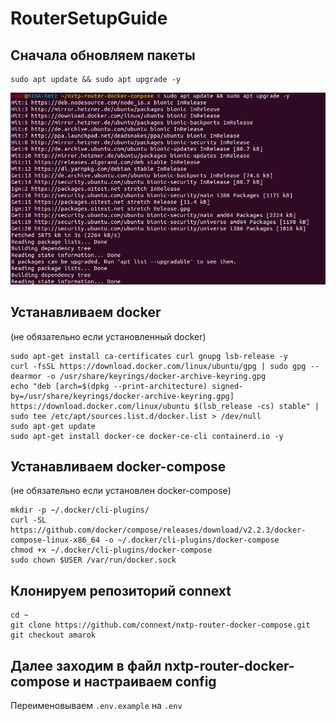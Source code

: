 # RouterSetupGuide

## Cначала обновляем пакеты
```
sudo apt update && sudo apt upgrade -y
```
![Image text](https://github.com/cybernekit/RouterSetupGuide/blob/main/img/Screenshot%20from%202022-05-17%2016-49-11.png)
## Устанавливаем docker
(не обязательно если установленный docker)
```
sudo apt-get install ca-certificates curl gnupg lsb-release -y
curl -fsSL https://download.docker.com/linux/ubuntu/gpg | sudo gpg --dearmor -o /usr/share/keyrings/docker-archive-keyring.gpg
echo "deb [arch=$(dpkg --print-architecture) signed-by=/usr/share/keyrings/docker-archive-keyring.gpg] https://download.docker.com/linux/ubuntu $(lsb_release -cs) stable" | sudo tee /etc/apt/sources.list.d/docker.list > /dev/null
sudo apt-get update
sudo apt-get install docker-ce docker-ce-cli containerd.io -y
```
## Устанавливаем docker-compose
(не обязательно если установлен docker-compose)
```
mkdir -p ~/.docker/cli-plugins/
curl -SL https://github.com/docker/compose/releases/download/v2.2.3/docker-compose-linux-x86_64 -o ~/.docker/cli-plugins/docker-compose
chmod +x ~/.docker/cli-plugins/docker-compose
sudo chown $USER /var/run/docker.sock
```
## Клонируем репозиторий connext
```
cd ~
git clone https://github.com/connext/nxtp-router-docker-compose.git
git checkout amarok
```
## Далее заходим в файл nxtp-router-docker-compose и настраиваем config
Переименовываем ```.env.example``` на ```.env```
